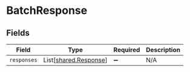 # BatchResponse


## Fields

| Field                                                    | Type                                                     | Required                                                 | Description                                              |
| -------------------------------------------------------- | -------------------------------------------------------- | -------------------------------------------------------- | -------------------------------------------------------- |
| `responses`                                              | List[[shared.Response](../../models/shared/response.md)] | :heavy_minus_sign:                                       | N/A                                                      |